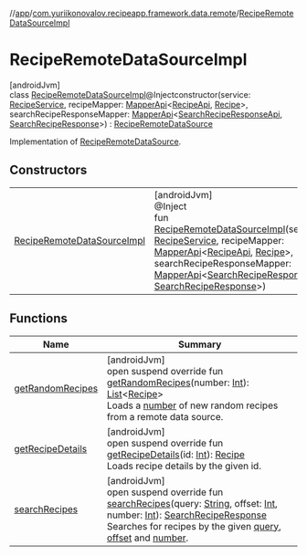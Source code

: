 //[app](../../../index.md)/[com.yuriikonovalov.recipeapp.framework.data.remote](../index.md)/[RecipeRemoteDataSourceImpl](index.md)

# RecipeRemoteDataSourceImpl

[androidJvm]\
class [RecipeRemoteDataSourceImpl](index.md)@Injectconstructor(service: [RecipeService](../../com.yuriikonovalov.recipeapp.framework.data.remote.service/-recipe-service/index.md), recipeMapper: [MapperApi](../../com.yuriikonovalov.recipeapp.framework.data.remote.mapper/-mapper-api/index.md)&lt;[RecipeApi](../../com.yuriikonovalov.recipeapp.framework.data.remote.model/-recipe-api/index.md), [Recipe](../../com.yuriikonovalov.recipeapp.application.entities/-recipe/index.md)&gt;, searchRecipeResponseMapper: [MapperApi](../../com.yuriikonovalov.recipeapp.framework.data.remote.mapper/-mapper-api/index.md)&lt;[SearchRecipeResponseApi](../../com.yuriikonovalov.recipeapp.framework.data.remote.model/-search-recipe-response-api/index.md), [SearchRecipeResponse](../../com.yuriikonovalov.recipeapp.application.entities/-search-recipe-response/index.md)&gt;) : [RecipeRemoteDataSource](../../com.yuriikonovalov.recipeapp.data.remote/-recipe-remote-data-source/index.md)

Implementation of [RecipeRemoteDataSource](../../com.yuriikonovalov.recipeapp.data.remote/-recipe-remote-data-source/index.md).

## Constructors

| | |
|---|---|
| [RecipeRemoteDataSourceImpl](-recipe-remote-data-source-impl.md) | [androidJvm]<br>@Inject<br>fun [RecipeRemoteDataSourceImpl](-recipe-remote-data-source-impl.md)(service: [RecipeService](../../com.yuriikonovalov.recipeapp.framework.data.remote.service/-recipe-service/index.md), recipeMapper: [MapperApi](../../com.yuriikonovalov.recipeapp.framework.data.remote.mapper/-mapper-api/index.md)&lt;[RecipeApi](../../com.yuriikonovalov.recipeapp.framework.data.remote.model/-recipe-api/index.md), [Recipe](../../com.yuriikonovalov.recipeapp.application.entities/-recipe/index.md)&gt;, searchRecipeResponseMapper: [MapperApi](../../com.yuriikonovalov.recipeapp.framework.data.remote.mapper/-mapper-api/index.md)&lt;[SearchRecipeResponseApi](../../com.yuriikonovalov.recipeapp.framework.data.remote.model/-search-recipe-response-api/index.md), [SearchRecipeResponse](../../com.yuriikonovalov.recipeapp.application.entities/-search-recipe-response/index.md)&gt;) |

## Functions

| Name | Summary |
|---|---|
| [getRandomRecipes](get-random-recipes.md) | [androidJvm]<br>open suspend override fun [getRandomRecipes](get-random-recipes.md)(number: [Int](https://kotlinlang.org/api/latest/jvm/stdlib/kotlin/-int/index.html)): [List](https://kotlinlang.org/api/latest/jvm/stdlib/kotlin.collections/-list/index.html)&lt;[Recipe](../../com.yuriikonovalov.recipeapp.application.entities/-recipe/index.md)&gt;<br>Loads a [number](get-random-recipes.md) of new random recipes from a remote data source. |
| [getRecipeDetails](get-recipe-details.md) | [androidJvm]<br>open suspend override fun [getRecipeDetails](get-recipe-details.md)(id: [Int](https://kotlinlang.org/api/latest/jvm/stdlib/kotlin/-int/index.html)): [Recipe](../../com.yuriikonovalov.recipeapp.application.entities/-recipe/index.md)<br>Loads recipe details by the given id. |
| [searchRecipes](search-recipes.md) | [androidJvm]<br>open suspend override fun [searchRecipes](search-recipes.md)(query: [String](https://kotlinlang.org/api/latest/jvm/stdlib/kotlin/-string/index.html), offset: [Int](https://kotlinlang.org/api/latest/jvm/stdlib/kotlin/-int/index.html), number: [Int](https://kotlinlang.org/api/latest/jvm/stdlib/kotlin/-int/index.html)): [SearchRecipeResponse](../../com.yuriikonovalov.recipeapp.application.entities/-search-recipe-response/index.md)<br>Searches for recipes by the given [query](search-recipes.md), [offset](search-recipes.md) and [number](search-recipes.md). |
